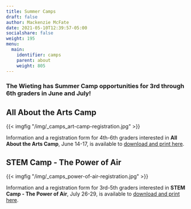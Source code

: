 ```yaml
---
title: Summer Camps
draft: false
author: Mackenzie McFate
date: 2021-05-10T12:39:57-05:00
socialshare: false
weight: 195
menu:
  main:
    identifier: camps
    parent: about
    weight: 805
---
```


### The Wieting has Summer Camp opportunities for 3rd through 6th graders in June and July!

## All About the Arts Camp

{{< imgfig "/img/_camps_art-camp-registration.jpg" >}}

Information and a registration form for 4th-6th graders interested in **All About the Arts Camp**, June 14-17, is available to [download and print here](/art-camp-registration.pdf).

## STEM Camp - The Power of Air

{{< imgfig "/img/_camps_power-of-air-registration.jpg" >}}

Information and a registration form for 3rd-5th graders interested in **STEM Camp - The Power of Air**, July 26-29, is available to [download and print here](/power-of-air-camp-registration.pdf).
